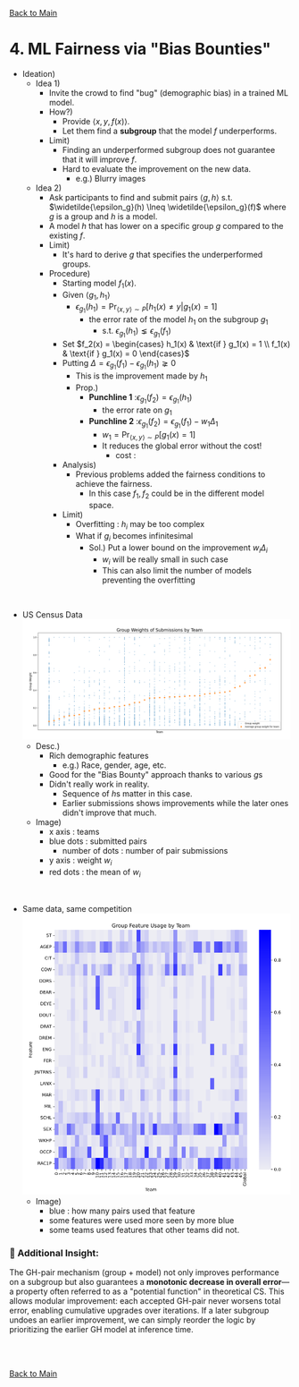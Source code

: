 [Back to Main](../main.md)

# 4. ML Fairness via "Bias Bounties"
- Ideation)
  - Idea 1)
    - Invite the crowd to find "bug" (demographic bias) in a trained ML model.
    - How?)
      - Provide $`\langle x, y, f(x) \rangle`$.
      - Let them find a **subgroup** that the model $`f`$ underperforms.
    - Limit)
      - Finding an underperformed subgroup does not guarantee that it will improve $`f`$.
      - Hard to evaluate the improvement on the new data.
        - e.g.) Blurry images
  - Idea 2)
    - Ask participants to find and submit pairs $`\langle g, h \rangle`$ s.t. $`\widetilde{\epsilon_g}(h) \lneq \widetilde{\epsilon_g}(f)`$ where $`g`$ is a group and $`h`$ is a model.
    - A model $`h`$ that has lower on a specific group $`g`$ compared to the existing $`f`$.
    - Limit)
      - It's hard to derive $`g`$ that specifies the underperformed groups.
    - Procedure)
      - Starting model $`f_1(x)`$.
      - Given $`\langle g_1, h_1 \rangle`$
        - $`\epsilon_{g_1}(h_1) = \text{Pr}_{\langle x,y \rangle\sim P}\left[ h_1(x) \ne y \vert g_1(x)=1 \right]`$
          - the error rate of the model $`h_1`$ on the subgroup $`g_1`$
            - s.t. $`\epsilon_{g_1}(h_1) \lneq \epsilon_{g_1}(f_1)`$
      - Set $`f_2(x) = \begin{cases} h_1(x) & \text{if } g_1(x) = 1 \\ f_1(x) & \text{if } g_1(x) = 0 \end{cases}`$
      - Putting $`\Delta = \epsilon_{g_1}(f_1) - \epsilon_{g_1}(h_1)\gneq 0`$
        - This is the improvement made by $`h_1`$
        - Prop.)
          - **Punchline 1** :$`\epsilon_{g_1}(f_2) = \epsilon_{g_1}(h_1)`$
            - the error rate on $`g_1`$
          - **Punchline 2** :$`\epsilon_{g_1}(f_2) = \epsilon_{g_1}(f_1) - w_1\Delta_1`$
            - $`w_1 = \text{Pr}_{\langle x,y \rangle\sim P}\left[  g_1(x)=1 \right]`$
            - It reduces the global error without the cost!
              - cost : 
      - Analysis)
        - Previous problems added the fairness conditions to achieve the fairness.
          - In this case $`f_1, f_2`$ could be in the different model space.
      - Limit)
        - Overfitting : $`h_i`$ may be too complex
        - What if $`g_i`$ becomes infinitesimal
          - Sol.) Put a lower bound on the improvement $`w_i\Delta_i`$
            - $`w_i`$ will be really small in such case
            - This can also limit the number of models preventing the overfitting

<br>

- US Census Data
  ![](../images/notes/04_001.png)
  - Desc.)
    - Rich demographic features
      - e.g.) Race, gender, age, etc.
    - Good for the "Bias Bounty" approach thanks to various $`g`$s
    - Didn't really work in reality.
      - Sequence of $`h`$s matter in this case.
      - Earlier submissions shows improvements while the later ones didn't improve that much.
  - Image)
    - x axis : teams
    - blue dots : submitted pairs
      - number of dots : number of pair submissions
    - y axis : weight $`w_i`$
    - red dots : the mean of $`w_i`$

<br>

- Same data, same competition
  ![](../images/notes/04_002.png)
  - Image)
    - blue : how many pairs used that feature
    - some features were used more seen by more blue
    - some teams used features that other teams did not.

### 📌 Additional Insight:
The GH-pair mechanism (group + model) not only improves performance on a subgroup but also guarantees a **monotonic decrease in overall error**—a property often referred to as a "potential function" in theoretical CS. This allows modular improvement: each accepted GH-pair never worsens total error, enabling cumulative upgrades over iterations. If a later subgroup undoes an earlier improvement, we can simply reorder the logic by prioritizing the earlier GH model at inference time.



<br><br>

[Back to Main](../main.md)